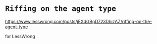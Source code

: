 # `Riffing on the agent type`

https://www.lesswrong.com/posts/jEXdGBpD723DhizAZ/riffing-on-the-agent-type

for LessWrong
